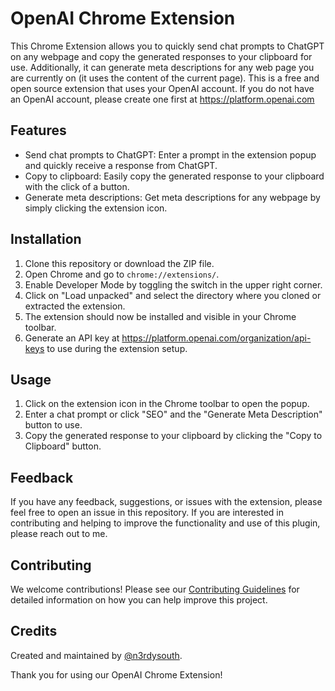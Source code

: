 # OpenAI Chrome Extension

This Chrome Extension allows you to quickly send chat prompts to ChatGPT on any webpage and copy the generated responses to your clipboard for use. Additionally, it can generate meta descriptions for any web page you are currently on (it uses the content of the current page). This is a free and open source extension that uses your OpenAI account. If you do not have an OpenAI account, please create one first at https://platform.openai.com

## Features

- Send chat prompts to ChatGPT: Enter a prompt in the extension popup and quickly receive a response from ChatGPT.
- Copy to clipboard: Easily copy the generated response to your clipboard with the click of a button.
- Generate meta descriptions: Get meta descriptions for any webpage by simply clicking the extension icon.

## Installation

1. Clone this repository or download the ZIP file.
2. Open Chrome and go to `chrome://extensions/`.
3. Enable Developer Mode by toggling the switch in the upper right corner.
4. Click on "Load unpacked" and select the directory where you cloned or extracted the extension.
5. The extension should now be installed and visible in your Chrome toolbar.
6. Generate an API key at https://platform.openai.com/organization/api-keys to use during the extension setup.

## Usage

1. Click on the extension icon in the Chrome toolbar to open the popup.
2. Enter a chat prompt or click "SEO" and the "Generate Meta Description" button to use.
3. Copy the generated response to your clipboard by clicking the "Copy to Clipboard" button.

## Feedback

If you have any feedback, suggestions, or issues with the extension, please feel free to open an issue in this repository. If you are interested in contributing and helping to improve the functionality and use of this plugin, please reach out to me.

## Contributing

We welcome contributions! Please see our [Contributing Guidelines](CONTRIBUTING.md) for detailed information on how you can help improve this project.

## Credits

Created and maintained by [@n3rdysouth](https://github.com/n3rdysouth).

Thank you for using our OpenAI Chrome Extension!
